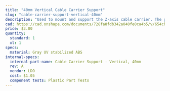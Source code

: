 ```yaml
---
title: "40mm Vertical Cable Carrier Support"
slug: "cable-carrier-support-vertical-40mm"
description: "Used to mount and support the Z-axis cable carrier. The gusset also functions as an area for the Z-axis motor and encoder cables to be routed through."
cad: https://cad.onshape.com/documents/728fa8fdb342a040fe0ca4b5/v/654cb04fafc6eede48f8c04d/e/2b103973296600daab2b6486
price: $3.00
quantity:
  standard: 1
  xl: 1
specs:
  material: Gray UV stabilized ABS
internal-specs:
  internal-part-name: Cable Carrier Support - Vertical, 40mm
  rev: A
  vendor: LDO
  cost: $1.05
  component tests: Plastic Part Tests
---
```

